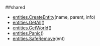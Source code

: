 
##shared

- [entities.CreateEntity](nil)(name, parent, info)
- [entities.GetAll](nil)()
- [entities.GetWorld](nil)()
- [entities.Panic](nil)()
- [entities.SafeRemove](nil)(ent)